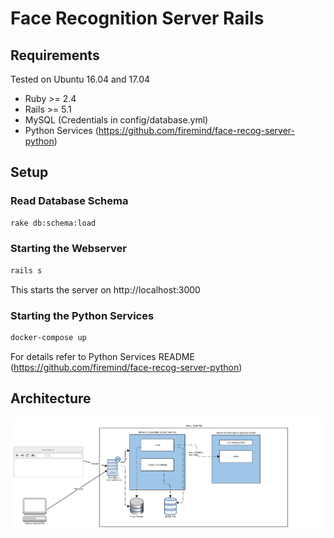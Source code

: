 # Face Recognition Server Rails

## Requirements

Tested on Ubuntu 16.04 and 17.04

* Ruby >= 2.4
* Rails >= 5.1
* MySQL (Credentials in config/database.yml)
* Python Services (https://github.com/firemind/face-recog-server-python)

## Setup

### Read Database Schema

```bash
rake db:schema:load
```

### Starting the Webserver

```bash
rails s
```

This starts the server on http://localhost:3000

### Starting the Python Services

```bash
docker-compose up
```

For details refer to Python Services README (https://github.com/firemind/face-recog-server-python)


## Architecture

![Diagram](https://github.com/firemind/face-recog-server/raw/master/figures/face_recog_full.png "Architecture")

